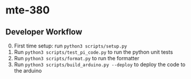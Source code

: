 # mte-380

## Developer Workflow
0. First time setup: run `python3 scripts/setup.py`
1. Run `python3 scripts/test_pi_code.py` to run the python unit tests
2. Run `python3 scripts/format.py` to run the formatter
3. Run `python3 scripts/build_arduino.py --deploy` to deploy the code to the arduino